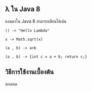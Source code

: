 ## λ ใน Java 8
แลมดาใน Java 8 สามารถเขียนได้เช่น 

`() -> "Hello Lambda"`

`x -> Math.sqrt(x)`

`(a , b) -> a+b`

`(a , b) -> {int c = a + b; return c;}`


##  วิธีการใช้งานเบื้องต้น
หกดหด

